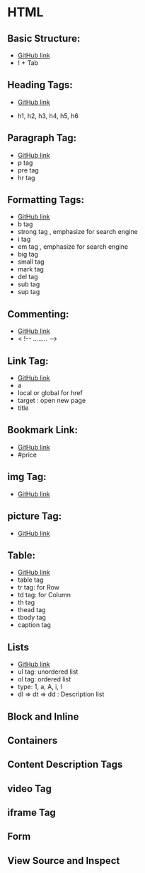 # HTML

## Basic Structure:

- [GitHub link](/Learn_HTML/index.html)
- ! + Tab

## Heading Tags:

- [GitHub link](/Learn_HTML/heading.html)

- h1, h2, h3, h4, h5, h6

## Paragraph Tag:

- [GitHub link](/Learn_HTML/paragraph.html)
- p tag
- pre tag
- hr tag

## Formatting Tags:

- [GitHub link](/Learn_HTML/formatting.html)
- b tag
- strong tag , emphasize for search engine
- i tag
- em tag , emphasize for search engine
- big tag
- small tag
- mark tag
- del tag
- sub tag
- sup tag

## Commenting:

- [GitHub link](/Learn_HTML/commenting.html)
- < !-- ........ -->

## Link Tag:

- [GitHub link](/Learn_HTML/link.html)
- a
- local or global for href
- target : open new page
- title

## Bookmark Link:

- [GitHub link](/Learn_HTML/link_bookmark.html)
- #price

## img Tag:

- [GitHub link](/Learn_HTML/img.html)

## picture Tag:

- [GitHub link](/Learn_HTML/picture.html)

## Table:

- [GitHub link](/Learn_HTML/table.html)
- table tag
- tr tag: for Row
- td tag: for Column
- th tag
- thead tag
- tbody tag
- caption tag

## Lists

- [GitHub link](/Learn_HTML/list.html)
- ul tag: unordered list
- ol tag: ordered list
- type: 1, a, A, i, I
- dl => dt => dd : Description list

## Block and Inline

## Containers

## Content Description Tags

## video Tag

## iframe Tag

## Form

## View Source and Inspect
